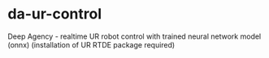 # da-ur-control

Deep Agency - realtime UR robot control with trained neural network model (onnx)
(installation of UR RTDE package required)
